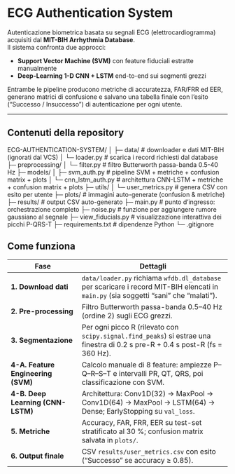 # ECG Authentication System

Autenticazione biometrica basata su segnali ECG (elettrocardiogramma) acquisiti dal **MIT-BIH Arrhythmia Database**.  
Il sistema confronta due approcci:

* **Support Vector Machine (SVM)** con feature fiduciali estratte manualmente  
* **Deep-Learning 1-D CNN + LSTM** end-to-end sui segmenti grezzi

Entrambe le pipeline producono metriche di accuratezza, FAR/FRR ed EER, generano matrici di confusione e salvano una tabella finale con l’esito (“Successo / Insuccesso”) di autenticazione per ogni utente.

---

## Contenuti della repository

ECG-AUTHENTICATION-SYSTEM/
│
├─ data/ # downloader e dati MIT-BIH (ignorati dal VCS)
│ └─ loader.py # scarica i record richiesti dal database
├─ preprocessing/
│ └─ filter.py # filtro Butterworth passa-banda 0.5-40 Hz
├─ models/
│ ├─ svm_auth.py # pipeline SVM + metriche + confusion matrix + plots
│ └─ cnn_lstm_auth.py # architettura CNN-LSTM + metriche + confusion matrix + plots
├─ utils/
│ └─ user_metrics.py # genera CSV con esito per utente
├─ plots/ # immagini auto-generate (confusion & metriche)
├─ results/ # output CSV auto-generato
├─ main.py # punto d’ingresso: orchestrazione completo
├─ noise.py # funzione per aggiungere rumore gaussiano al segnale
├─ view_fiducials.py # visualizzazione interattiva dei picchi P-QRS-T
├─ requirements.txt # dipendenze Python
└─ .gitignore

## Come funziona

| Fase | Dettagli |
|------|----------|
| **1. Download dati** | `data/loader.py` richiama `wfdb.dl_database` per scaricare i record MIT-BIH elencati in `main.py` (sia soggetti “sani” che “malati”). |
| **2. Pre-processing** | Filtro Butterworth passa-banda 0.5–40 Hz (ordine 2) sugli ECG grezzi. |
| **3. Segmentazione** | Per ogni picco R (rilevato con `scipy.signal.find_peaks`) si estrae una finestra di 0.2 s pre-R + 0.4 s post-R (fs = 360 Hz). |
| **4-A. Feature Engineering (SVM)** | Calcolo manuale di 8 feature: ampiezze P–Q–R–S–T e intervalli PR, QT, QRS, poi classificazione con SVM. |
| **4-B. Deep Learning (CNN-LSTM)** | Architettura: Conv1D(32) → MaxPool → Conv1D(64) → MaxPool → LSTM(64) → Dense; EarlyStopping su `val_loss`. |
| **5. Metriche** | Accuracy, FAR, FRR, EER su test-set stratificato al 30 %; confusion matrix salvata in `plots/`. |
| **6. Output finale** | CSV `results/user_metrics.csv` con esito (“Successo” se accuracy ≥ 0.85). |

